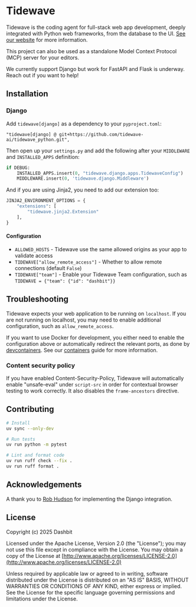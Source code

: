 # Tidewave

Tidewave is the coding agent for full-stack web app development, deeply integrated with Python web frameworks, from the database to the UI. [See our website](https://tidewave.ai) for more information.

This project can also be used as a standalone Model Context Protocol (MCP) server for your editors.

We currently support Django but work for FastAPI and Flask is underway. Reach out if you want to help!

## Installation

### Django

Add `tidewave[django]` as a dependency to your `pyproject.toml`:

```
"tidewave[django] @ git+https://github.com/tidewave-ai/tidewave_python.git",
```

Then open up your `settings.py` and add the following after your `MIDDLEWARE` and `INSTALLED_APPS` definition:

```python
if DEBUG:
    INSTALLED_APPS.insert(0, "tidewave.django.apps.TidewaveConfig")
    MIDDLEWARE.insert(0, 'tidewave.django.Middleware')
```

And if you are using Jinja2, you need to add our extension too:

```python
JINJA2_ENVIRONMENT_OPTIONS = {
    "extensions": [
        "tidewave.jinja2.Extension"
    ],
}
```

#### Configuration

* `ALLOWED_HOSTS` - Tidewave use the same allowed origins as your app to validate access
* `TIDEWAVE["allow_remote_access"]` - Whether to allow remote connections (default `False`)
* `TIDEWAVE["team"]` - Enable your Tidewave Team configuration, such as `TIDEWAVE = {"team": {"id": "dashbit"}}`

## Troubleshooting

Tidewave expects your web application to be running on `localhost`. If you are not running on localhost, you may need to enable additional configuration, such as `allow_remote_access`.

If you want to use Docker for development, you either need to enable the configuration above or automatically redirect the relevant ports, as done by [devcontainers](https://code.visualstudio.com/docs/devcontainers/containers). See our [containers](https://hexdocs.pm/tidewave/containers.html) guide for more information.

### Content security policy

If you have enabled Content-Security-Policy, Tidewave will automatically enable "unsafe-eval" under `script-src` in order for contextual browser testing to work correctly. It also disables the `frame-ancestors` directive.

## Contributing

```bash
# Install
uv sync --only-dev

# Run tests
uv run python -m pytest

# Lint and format code
uv run ruff check --fix .
uv run ruff format .
```

## Acknowledgements

A thank you to [Rob Hudson](https://github.com/robhudson) for implementing the Django integration.

## License

Copyright (c) 2025 Dashbit

Licensed under the Apache License, Version 2.0 (the "License");
you may not use this file except in compliance with the License.
You may obtain a copy of the License at [http://www.apache.org/licenses/LICENSE-2.0](http://www.apache.org/licenses/LICENSE-2.0)

Unless required by applicable law or agreed to in writing, software
distributed under the License is distributed on an "AS IS" BASIS,
WITHOUT WARRANTIES OR CONDITIONS OF ANY KIND, either express or implied.
See the License for the specific language governing permissions and
limitations under the License.
